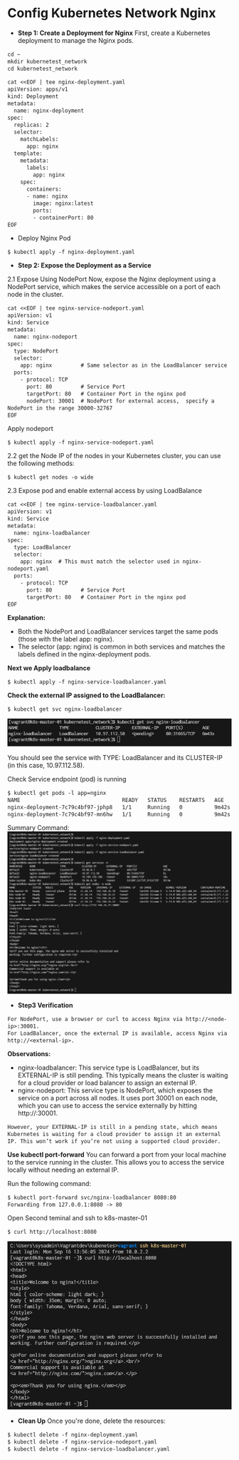 # Config Kubernetes Network Nginx

- **Step 1: Create a Deployment for Nginx**
First, create a Kubernetes deployment to manage the Nginx pods.

```
cd ~
mkdir kubernetest_network
cd kubernetest_network
```

```
cat <<EOF | tee nginx-deployment.yaml
apiVersion: apps/v1
kind: Deployment
metadata:
  name: nginx-deployment
spec:
  replicas: 2
  selector:
    matchLabels:
      app: nginx
  template:
    metadata:
      labels:
        app: nginx
    spec:
      containers:
      - name: nginx
        image: nginx:latest
        ports:
        - containerPort: 80
EOF
```
- Deploy Nginx Pod
```
$ kubectl apply -f nginx-deployment.yaml
```

- **Step 2: Expose the Deployment as a Service**

2.1 Expose Using NodePort
Now, expose the Nginx deployment using a NodePort service, which makes the service accessible on a port of each node in the cluster.

```
cat <<EOF | tee nginx-service-nodeport.yaml
apiVersion: v1
kind: Service
metadata:
  name: nginx-nodeport
spec:
  type: NodePort
  selector:
    app: nginx         # Same selector as in the LoadBalancer service
  ports:
    - protocol: TCP
      port: 80         # Service Port
      targetPort: 80   # Container Port in the nginx pod
      nodePort: 30001  # NodePort for external access,  specify a NodePort in the range 30000-32767
EOF
```

Apply nodeport
```
$ kubectl apply -f nginx-service-nodeport.yaml
```

2.2 get the Node IP of the nodes in your Kubernetes cluster, you can use the following methods:
```
$ kubectl get nodes -o wide
```

2.3 Expose pod and enable external access by using LoadBalance

```
cat <<EOF | tee nginx-service-loadbalancer.yaml
apiVersion: v1
kind: Service
metadata:
  name: nginx-loadbalancer
spec:
  type: LoadBalancer
  selector:
    app: nginx  # This must match the selector used in nginx-nodeport.yaml
  ports:
    - protocol: TCP
      port: 80         # Service Port
      targetPort: 80   # Container Port in the nginx pod
EOF
```


**Explanation:**  
- Both the NodePort and LoadBalancer services target the same pods (those with the label app: nginx).
- The selector (app: nginx) is common in both services and matches the labels defined in the nginx-deployment pods.


**Next we Apply loadbalance**
```
$ kubectl apply -f nginx-service-loadbalancer.yaml
```

**Check the external IP assigned to the LoadBalancer:**
```
$ kubectl get svc nginx-loadbalancer
```
![](../assets/images/8_get_svc.png)

You should see the service with TYPE: LoadBalancer and its CLUSTER-IP (in this case, 10.97.112.58).

Check Service endpoint (pod) is running
```
$ kubectl get pods -l app=nginx
NAME                                READY   STATUS    RESTARTS   AGE
nginx-deployment-7c79c4bf97-jphp8   1/1     Running   0          9m42s
nginx-deployment-7c79c4bf97-mn6hw   1/1     Running   0          9m42s
```

Summary Command:
![](../assets/images/8_loadbalance_screen.png)


- **Step3 Verification**
```
For NodePort, use a browser or curl to access Nginx via http://<node-ip>:30001.
For LoadBalancer, once the external IP is available, access Nginx via http://<external-ip>.
```

**Observations:**

- nginx-loadbalancer: This service type is LoadBalancer, but its EXTERNAL-IP is still pending. This typically means the cluster is waiting for a cloud provider or load balancer to assign an external IP.
- nginx-nodeport: This service type is NodePort, which exposes the service on a port across all nodes. It uses port 30001 on each node, which you can use to access the service externally by hitting http://<NodeIP>:30001.

```
However, your EXTERNAL-IP is still in a pending state, which means Kubernetes is waiting for a cloud provider to assign it an external IP. This won’t work if you’re not using a supported cloud provider.
```

**Use kubectl port-forward**
You can forward a port from your local machine to the service running in the cluster. This allows you to access the service locally without needing an external IP.

Run the following command:
```
$ kubectl port-forward svc/nginx-loadbalancer 8080:80
Forwarding from 127.0.0.1:8080 -> 80
```

Open Second teminal and ssh to k8s-master-01
```
$ curl http://localhost:8080
```
![](../assets/images/8_test_local_loadbalance.png)



- **Clean Up**
Once you're done, delete the resources:

```
$ kubectl delete -f nginx-deployment.yaml
$ kubectl delete -f nginx-service-nodeport.yaml
$ kubectl delete -f nginx-service-loadbalancer.yaml
```